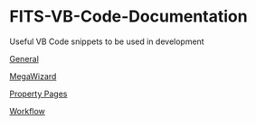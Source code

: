 # FITS-VB-Code-Documentation
Useful VB Code snippets to be used in development 



[General](/Code%20Folder/General.md)

[MegaWizard](/Code%20Folder/MegaWizard.md)

[Property Pages](/Code%20Folder/Propert%20Pages.md)

[Workflow](/Code%20Folder/Workflow.md)




















